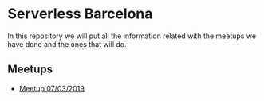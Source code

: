 # Serverless Barcelona

In this repository we will put all the information related with the meetups we have done and the ones that will do.

## Meetups

- [Meetup 07/03/2019](./meetups/07032019.md)

